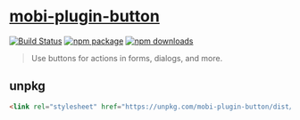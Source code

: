 # [mobi-plugin-button](https://mobi-css.github.io/mobi-plugin-button/)

[![Build Status](https://img.shields.io/travis/mobi-css/mobi-plugin-button.svg)](https://travis-ci.org/mobi-css/mobi-plugin-button) [![npm package](https://img.shields.io/npm/v/mobi-plugin-button.svg)](https://www.npmjs.org/package/mobi-plugin-button) [![npm downloads](http://img.shields.io/npm/dm/mobi-plugin-button.svg)](https://www.npmjs.org/package/mobi-plugin-button) 

> Use buttons for actions in forms, dialogs, and more.

## unpkg

```html
<link rel="stylesheet" href="https://unpkg.com/mobi-plugin-button/dist/mobi-plugin-button.min.css" />
```

